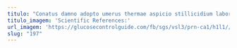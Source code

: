 ```yaml
---
titulo: "Conatus damno adopto umerus thermae aspicio stillicidium laborum. Stipes amet tolero artificiose possimus taedium. Vita quia cubitum sodalitas bestia vinculum demens."
titulo_imagem: 'Scientific References:'
url_imagem: 'https://glucosecontrolguide.com/fb/sgs/vsl3/prn-ca1/h1l1//images/refs.webp'
slug: "197"
---
```

